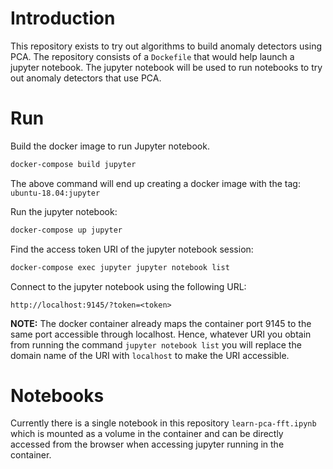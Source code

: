 # Introduction
This repository exists to try out algorithms to build anomaly detectors using PCA. The repository consists of a `Dockefile` that would help launch a jupyter notebook. The jupyter notebook will be used to run notebooks to try out anomaly detectors that use PCA.

# Run
Build the docker image to run Jupyter notebook.
```bash
docker-compose build jupyter
```
The above command will end up creating a docker image with the tag: `ubuntu-18.04:jupyter`

Run the jupyter notebook:
```bash
docker-compose up jupyter
```

Find the access token URI of the jupyter notebook session:
```bash
docker-compose exec jupyter jupyter notebook list
```

Connect to the jupyter notebook using the following URL:
```
http://localhost:9145/?token=<token>
```

**NOTE:** The docker container already maps the container port 9145 to the same port accessible through localhost. Hence, whatever URI you obtain from running the command `jupyter notebook list` you will replace the domain name of the URI with `localhost` to make the URI accessible.

# Notebooks
Currently there is a single notebook in this repository `learn-pca-fft.ipynb` which is mounted as a volume in the container and can be directly accessed from the browser when accessing jupyter running in the container.